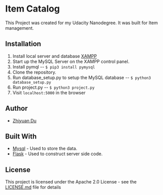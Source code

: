 # Item Catalog

This Project was created for my Udacity Nanodegree. It was built for Item management.


## Installation

1. Install local server and database [XAMPP](https://www.apachefriends.org/index.html)
2. Start up the MySQL Server on the XAMPP control panel.
3. Install pymql -- `$ pip3 install pymysql`
4. Clone the repository.
5. Run database_setup.py to setup the MySQL database -- `$ python3 database_setup.py`
6. Run project.py -- `$ python3 project.py`
7. Visit `localhost:5000` in the browser

## Author

* [Zhiyuan Du](https://github.com/lYesterdaYl)

## Built With

* [Mysql](https://www.mysql.com/) - Used to store the data.
* [Flask](http://flask.pocoo.org/) - Used to construct server side code.

## License

This project is licensed under the Apache 2.0 License - see the [LICENSE.md](LICENSE.md) file for details